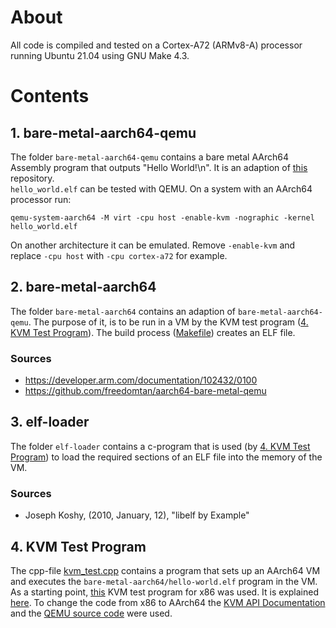 # About

All code is compiled and tested on a Cortex-A72 (ARMv8-A) processor running Ubuntu 21.04 using GNU Make 4.3.


# Contents

## 1. bare-metal-aarch64-qemu

The folder `bare-metal-aarch64-qemu` contains a bare metal AArch64 Assembly program that outputs "Hello World!\n".
It is an adaption of [this](https://github.com/freedomtan/aarch64-bare-metal-qemu) repository.   
`hello_world.elf` can be tested with QEMU. On a system with an AArch64 processor run:
```
qemu-system-aarch64 -M virt -cpu host -enable-kvm -nographic -kernel hello_world.elf
```
On another architecture it can be emulated. Remove `-enable-kvm` and replace `-cpu host` with `-cpu cortex-a72` for example.


## 2. bare-metal-aarch64

The folder `bare-metal-aarch64` contains an adaption of `bare-metal-aarch64-qemu`.
The purpose of it, is to be run in a VM by the KVM test program ([4. KVM Test Program](https://github.com/Lenz-K/arm64-kvm-hello-world#3-kvm-test-program)).
The build process ([Makefile](https://github.com/Lenz-K/arm64-kvm-hello-world/blob/main/bare-metal-aarch64/Makefile)) creates an ELF file.

### Sources
- https://developer.arm.com/documentation/102432/0100
- https://github.com/freedomtan/aarch64-bare-metal-qemu

## 3. elf-loader

The folder `elf-loader` contains a c-program that is used
(by [4. KVM Test Program](https://github.com/Lenz-K/arm64-kvm-hello-world#3-kvm-test-program))
to load the required sections of an ELF file into the memory of the VM.

### Sources
- Joseph Koshy, (2010, January, 12), "libelf by Example"

## 4. KVM Test Program

The cpp-file [kvm_test.cpp](https://github.com/Lenz-K/arm64-kvm-hello-world/blob/main/kvm_test.cpp) contains a program that sets up an AArch64 VM and executes the `bare-metal-aarch64/hello-world.elf` program in the VM.
As a starting point, [this](https://lwn.net/Articles/658512/) KVM test program for x86 was used.
It is explained [here](https://lwn.net/Articles/658511/).
To change the code from x86 to AArch64 the [KVM API Documentation](https://www.kernel.org/doc/html/latest/virt/kvm/api.html)
and the [QEMU source code](https://gitlab.com/qemu-project/qemu.git) were used.
